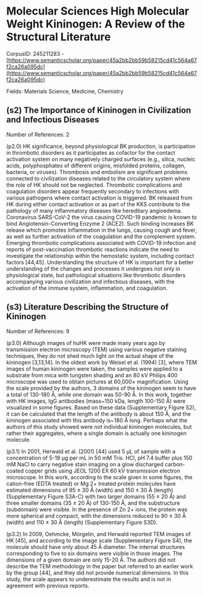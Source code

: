 # Molecular Sciences High Molecular Weight Kininogen: A Review of the Structural Literature

CorpusID: 245211283 - [https://www.semanticscholar.org/paper/45a2bb2bb59b58215cd41c564a67f2ca26a095dc](https://www.semanticscholar.org/paper/45a2bb2bb59b58215cd41c564a67f2ca26a095dc)

Fields: Materials Science, Medicine, Chemistry

## (s2) The Importance of Kininogen in Civilization and Infectious Diseases
Number of References: 2

(p2.0) HK significance, beyond physiological BK production, is participation in thrombotic disorders as it participates as cofactor for the contact activation system on many negatively charged surfaces (e.g., silica, nucleic acids, polyphosphates of different origins, misfolded proteins, collagen, bacteria, or viruses). Thrombosis and embolism are significant problems connected to civilization diseases related to the circulatory system where the role of HK should not be neglected. Thrombotic complications and coagulation disorders appear frequently secondary to infections with various pathogens where contact activation is triggered. BK released from HK during either contact activation or as part of the KKS contribute to the pathology of many inflammatory diseases like hereditary angioedema. Coronavirus SARS-CoV-2 the virus causing COVID-19 pandemic is known to bind Angiotensin-Converting Enzyme 2 (ACE2). Such binding increases BK release which promotes inflammation in the lungs, causing cough and fever, as well as further activation of the coagulation and the complement system. Emerging thrombotic complications associated with COVID-19 infection and reports of post-vaccination thrombotic reactions indicate the need to investigate the relationship within the hemostatic system, including contact factors [44,45]. Understanding the structure of HK is important for a better understanding of the changes and processes it undergoes not only in physiological state, but pathological situations like thrombotic disorders accompanying various civilization and infectious diseases, with the activation of the immune system, inflammation, and coagulation.
## (s3) Literature Describing the Structure of Kininogen
Number of References: 9

(p3.0) Although images of huHK were made many years ago by transmission electron microscopy (TEM) using various negative staining techniques, they do not shed much light on the actual shape of the kininogen [3,13,14]. In the oldest work by Weisel et al. (1994) [3], where TEM images of human kininogen were taken, the samples were applied to a substrate from mica with tungsten shading and an 80 kV Philips 400 microscope was used to obtain pictures at 60,000× magnification. Using the scale provided by the authors, 3 domains of the kininogen seem to have a total of 130-180 Å, while one domain was 50-90 Å. In this work, together with HK images, IgG antibodies (mass~150 kDa, length 100-150 Å) were visualized in some figures. Based on these data (Supplementary Figure S2), it can be calculated that the length of the antibody is about 150 Å, and the kininogen associated with this antibody is~180 Å long. Perhaps what the authors of this study showed were not individual kininogen molecules, but rather their aggregates, where a single domain is actually one kininogen molecule.

(p3.1) In 2001, Herwald et al. (2001) [44] used 5 µL of sample with a concentration of 5-19 µg per mL in 50 mM Tris. HCl, pH 7.4 buffer plus 150 mM NaCl to carry negative stain imaging on a glow discharged carbon-coated copper grids using JEOL 1200 EX 60 kV transmission electron microscope. In this work, according to the scale given in some figures, the cation-free (EDTA treated) or Mg 2+ treated protein molecules have estimated dimensions of 95 ± 30 Å (width) and 150 ± 30 Å (length) (Supplementary Figure S3A-C) with two larger domains (55 ± 20 Å) and three smaller domains (35 ± 20 Å) of 130-150 Å, and the substructure (subdomain) were visible. In the presence of Zn 2+ ions, the protein was more spherical and compact, with the dimensions reduced to 90 ± 30 Å (width) and 110 ± 30 Å (length) (Supplementary Figure S3D).

(p3.2) In 2009, Oehmcke, Mörgelin, and Herwald reported TEM images of HK [45], and according to the image scale (Supplementary Figure S4), the molecule should have only about 45 Å diameter. The internal structures corresponding to five to six domains were visible in those images. The dimensions of a given domain are only 15-20 Å. The authors did not describe the TEM methodology in the paper but referred to an earlier work by the group [44], and they did not provide numerical dimensions. In this study, the scale appears to underestimate the results and is not in agreement with previous reports.
